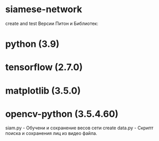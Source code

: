 # siamese-network
create and test
Версии Питон и Библиотек:
# python (3.9)
# tensorflow (2.7.0)
# matplotlib (3.5.0)
# opencv-python (3.5.4.60)
siam.py - Обучени и сохранение весов сети
create data.py - Скрипт поиска и сохранения лиц из видео файла.
